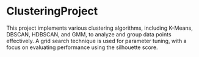 # ClusteringProject
This project implements various clustering algorithms, including K-Means, DBSCAN, HDBSCAN, and GMM, to analyze and group data points effectively. A grid search technique is used for parameter tuning, with a focus on evaluating performance using the silhouette score.
